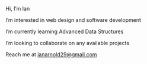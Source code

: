 Hi, I’m Ian

I’m interested in web design and software development

I’m currently learning Advanced Data Structures

I’m looking to collaborate on any available projects

Reach me at ianarnold29@gmail.com

